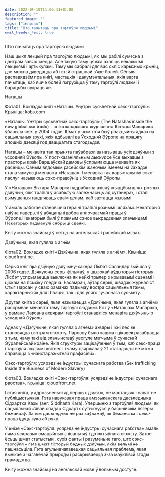 ```yaml
---
date: 2022-09-10T11:06:11+03:00
description: ""
featured_image: ""
tags: ["імпрэзы"]
title: "Што пачытаць пра таргоўлю людзьмі"
omit_header_text: true
---
```




Што пачытаць пра таргоўлю людзьмі

Наш цыкл лекцый пра таргоўлю людзьмі, які мы рабілі сумесна з цэнтрам завяршаецца. Але такую тэму цяжка ахапіць некалькімі лекцыямі і артыкуламі. Таму мы сабралі для вас сьпіс карысных крыніц, дзе можна даведацца аб гэтай страшнай з’яве болей. Сёньня распавядзём пра кнігі, мастацкія і дакумэнтальныя, якія варта пачытаць, каб яшчэ болей пагрузіцца ў тэму таргоўлі людзьмі і барацьбы супраць яе.

Наташы

Фота01. Вокладка кнігі «Наташы. Унутры сусьветнай сэкс-таргоўлі». Крыніца: kobo.com

«Наташы. Унутры сусьветнай сэкс-таргоўлі» (The Natashas inside the new global sex trade) – кніга канадзкага журналіста Віктара Маларэка ўбачыла свет у 2004 годзе. Шмат у чым гэта быў рэакцыйны адказ на сацыяльныя зрухі, якія адбывалі ва Ўсходняй Эўропе на працягу апошніх дзесяці год дваццатага стагодзьдзя.

Наташы – менавіта так прынята паўабразліва называць усіх дзяўчын з усходняй Эўропы. У пост-каланіяльным дыскурсе ўсе выхадцы з прасторы краін Варшаўскай дамовы ўспрымаюцца менавіта як расейцы. Самым вядомым расейскім жаночым іменем на Захадзе стала чамусьці менавіта «Наташа». І менавіта так карыстальнікі сэкс-паслуг называюць сэкс-працоўніц з Усходняй Эўропы.

У «Наташах» Віктара Маларэк падрабязна апісаў жыццёвы шлях розных дзяўчын, якія трапілі ў асабістую залежнасьць ад сутэнераў, і сталі вымушаныя гандляваць сваім целам, каб застацца жывымі.

У амаль рабскае становішча гераіні трапілі рознымі шляхамі. Некаторыя наіўна паверылі ў абяцаньні добра аплочваемай працы ў Эўропе.Некаторыя былі ў прамым сэнсе выкрадзеныя злачынцамі Некаторых падманулі сябры ці сваякі.

Кнігу можна знайсьці ў сетцы на ангельскай і расейскай мовах.

Дзяўчына, якая гуляла з агнём

Фота02. Вокладка кнігі «Дзяўчына, якая гуляла з агнём». Крыніца: cloudfront.net

Сэрыя кніг пра дзіўную дзяўчыну-хакера Лісбэт Саландэр выйшла ў 2006 годзе. Дзякуючы серыі фільмаў, у шырокай аўдыторыя гісторыя Лісбэт успрымаецца выключна як нейкі трылер з крывавымі сцэнамі і ціскам на псыхіку гледача. Насамрэч, аўтар серыі, швэдзкі журналіст Стыг Ларсан, у сваіх раманах падымаў востра сацыяльныя тэмы, характэрныя як для Швэцыі, так і для ўсяго сучаснага сусьвету.


Другая кніга з сэрыі, якая называецца «Дзяўчына, якая гуляла з агнём» раскрывае менавіта тэму таргоўлі людзьмі. Як і ў «Наташах» Маларэка, у рамане Ларсана ахвярамі таргоўлі станавіліся менавіта дзяўчыны з усходняй Эўропы.

Аднак у «Дзяўчыне, якая гуляла з агнём» ахвяры і іхні лёс не становяцца цэнтрам сюжэту. Ларсану было нашмат цікавей разабрацца з тым, чаму такі від злачынстваў увогуле магчыма ў сучаснай Эўрапейскай краіне. Якія структуры зацікаўленыя ў тым, каб сэкс-праца і таргоўля людзьмі квітнелі, і чаму дзяржава ў 21 стагодзьдзі не можа справіцца з «найстаражытнай прафэсіяй».

Сэкс-таргоўля: усярэдзіне індустрыі сучаснага рабства (Sex trafficking
Inside the Business of Modern Slavery)

Фота03. Вокладка кнігі «Сэкс-таргоўля: усярэдзіне індустрыі сучаснага рабства». Крыніца: cloudfront.net

Гэтая кніга, у адрозьненьні ад першых дзьвюх, не мастацкая і нават не публіцыстычная. Гэта навуковая праца амэрыканскага дасьледчыка Сідхартха Кары (анг: Siddharth Kara). Упершыню з таргоўляй людзьмі як сацыяльнай з’явай спадар Сідхартх сутыкнуўся ў басьнійскім лягеры бежанцаў. Затым дасьледчык не раз заўважаў, як бежанства і сэкс-праца ідуць рука аб руку.

У кнізе «Сэкс-таргоўля: усярэдзіне індустрыі сучаснага рабства» амаль няма яскравых эмацыйных апісаньняў і дэтэктыўнага сюжэту. Затое ёсьць шмат статыстыкі, сухія факты і разуменьне таго, што сэкс-таргоўля – гэта шмат гісторый бедных дзяўчын, якім вельмі не пашчасьціла. Гэта агульначалавецкая сацыяльная праблема, якая вынікае з чалавечай прыроды і раскрываецца з-за маўклівай згоды грамадзтва.

Кнігу можна знайсьці на ангельскай мове ў вольным доступе.

